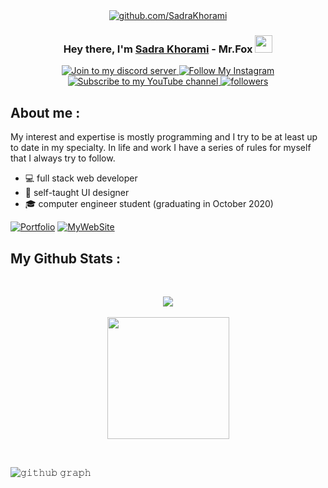 <div align="center">
    <a href="[https://discord.gg/dWjWdSkTth](https://discord.gg/dWjWdSkTth)"><img src="https://cdn.discordapp.com/attachments/859453855090475019/862415526080675850/gbanner3.png"
            alt="github.com/SadraKhorami" /></a>
</div>
<h3 align="center">Hey there, I'm <a href="https://foxteam.ir/">Sadra Khorami</a> - Mr.Fox <img
        src="https://emojis.slackmojis.com/emojis/images/1531849430/4246/blob-sunglasses.gif?1531849430" width="28" />
</h3>

<p align="center">
    <a href="https://discord.gg/dWjWdSkTth" target="_blank">
        <img
            title="Join to my discord server"
            src="https://img.shields.io/badge/DISCORD-grey?style=for-the-badge&logo=discord&logoColor=white&labelColor=5662F6">
    </a>
    <a href="https://instagram.com/crazyfox.exe" target="_blank">
        <img
            title="Follow My Instagram"
            src="https://img.shields.io/badge/instagram-grey?style=for-the-badge&logo=instagram&logoColor=white&labelColor=F15680">
    </a>
    <a href="https://www.youtube.com/channel/UCBMJwahXUrfuIezLXUDZGyw?sub_confirmation=1"><img
            title="Subscribe to my YouTube channel"
            src="https://img.shields.io/badge/YouTube-grey?style=for-the-badge&logo=youtube&logoColor=white&labelColor=FF0000">
    </a>
<!--     <a href="https://github.com/SadraKhorami"><img alt="star" title="SadraKhorami users star"
            src="https://img.shields.io/github/stars/SadraKhorami?color=DADADA&logo=github&style=for-the-badge" /></a> -->
 <a href="https://twitter.com/GNIX_CO"><img alt="followers" title="Follow me on Twitter"
            src="https://img.shields.io/twitter/follow/GNIX_CO?color=2493F4&label=Follow&logo=twitter&logoColor=white&style=for-the-badge" /></a>
</p>

## About me :
My interest and expertise is mostly programming and I try to be at least up to date in my specialty. In life and work I have a series of rules for myself that I always try to follow.
* 💻 full stack web developer
* 🎨 self-taught UI designer
* 🎓 computer engineer student (graduating in October 2020)
<p align="left">
  <a href="mailto:support@foxteam.ir"><img alt="Portfolio" title="Portfolio" src="https://img.shields.io/badge/-support@foxteam.ir-1A1A1A?style=for-the-badge&logo=Mail.Ru&logoColor=white"/></a>
    <a href="https://foxteam.ir/"><img alt="MyWebSite" src="https://img.shields.io/badge/-My%20Website-1A1A1A?style=for-the-badge&logo=InternetExplorer&logoColor=white"/></a>
</p>


  <strong><h2>My Github Stats : </h2></strong>
<br>
<p align="center">
  <a href="https://github.com/SadraKhorami">
    <img align="center" src="https://github-readme-stats.vercel.app/api?username=SadraKhorami&show_icons=true&hide_border=true&title_color=19F68B&amp&icon_color=19F68B&amp&text_color=A0A0A0&amp&bg_color=191919&count_private=true&include_all_commits=true"/>
  </a>
    <br><br>
  <a href="https://github.com/SadraKhorami">
    <img align="center" height="195px" src="https://github-readme-stats.vercel.app/api/top-langs/?username=SadraKhorami&text_color=A0A0A0&bg_color=191919&title_color=19F68B&langs_count=15&layout=compact&hide_border=true" />
  </a>
</p>
</details>
<br>

![𝚐𝚒𝚝𝚑𝚞𝚋 𝚐𝚛𝚊𝚙𝚑](https://activity-graph.herokuapp.com/graph?username=SadraKhorami&theme=react-dark&hide_border=true&area=true)

<br/>

